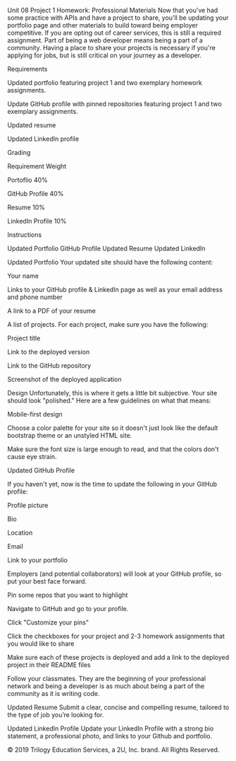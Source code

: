 Unit 08 Project 1 Homework: Professional Materials
Now that you've had some practice with APIs and have a project to share, you'll be updating your portfolio page and other materials to build toward being employer competitive.
If you are opting out of career services, this is still a required assignment. Part of being a web developer means being a part of a community. Having a place to share your projects is necessary if you're applying for jobs, but is still critical on your journey as a developer.

Requirements


Updated portfolio featuring project 1 and two exemplary homework assignments.


Update GitHub profile with pinned repositories featuring project 1 and two exemplary assignments.


Updated resume


Updated LinkedIn profile



Grading



Requirement
Weight




Portoflio
40%


GitHub Profile
40%


Resume
10%


LinkedIn Profile
10%




Instructions

Updated Portfolio
GitHub Profile
Updated Resume
Updated LinkedIn


Updated Portfolio
Your updated site should have the following content:


Your name


Links to your GitHub profile & LinkedIn page as well as your email address and phone number


A link to a PDF of your resume


A list of projects. For each project, make sure you have the following:


Project title


Link to the deployed version


Link to the GitHub repository


Screenshot of the deployed application





Design
Unfortunately, this is where it gets a little bit subjective. Your site should look
"polished." Here are a few guidelines on what that means:


Mobile-first design


Choose a color palette for your site so it doesn't just look like
the default bootstrap theme or an unstyled HTML site.


Make sure the font size is large enough to read, and that the colors don't cause eye strain.



Updated GitHub Profile


If you haven't yet, now is the time to update the following in your GitHub profile:


Profile picture


Bio


Location


Email


Link to your portfolio




Employers (and potential collaborators) will look at your GitHub profile, so put your best face forward.


Pin some repos that you want to highlight


Navigate to GitHub and go to your profile.


Click "Customize your pins"


Click the checkboxes for your project and 2-3 homework assignments that you would like to share


Make sure each of these projects is deployed and add a link to the deployed project in their README files




Follow your classmates. They are the beginning of your professional network and being a developer is as much about being a part of the community as it is writing code.



Updated Resume
Submit a clear, concise and compelling resume, tailored to the type of job you’re looking for.

Updated LinkedIn Profile
Update your LinkedIn Profile with a strong bio statement, a professional photo, and links to your Github and portfolio.

© 2019 Trilogy Education Services, a 2U, Inc. brand. All Rights Reserved.


